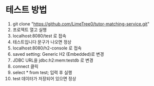 # 테스트 방법
1. git clone "https://github.com/LimeTree0/tutor-matching-service.git"
2. 프로젝트 열고 실행
3. localhost:8080/test 로 접속
4. 테스트입니다 문구가 나오면 정상
5. localhost:8080/h2-console 로 접속
6. saved setting: Generic H2 (Embedded)로 변경
7. JDBC URL을 jdbc:h2:mem:testdb 로 변경
8. connect 클릭
9. select * from test; 입력 후 실행
10. test 데이터가 저장되어 있으면 정상